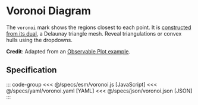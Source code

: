 <script setup>
  import { reset } from '@uwdata/vgplot';
  reset();
</script>

# Voronoi Diagram

The `voronoi` mark shows the regions closest to each point.
It is [constructed from its dual](https://observablehq.com/@mbostock/the-delaunays-dual), a Delaunay triangle mesh.
Reveal triangulations or convex hulls using the dropdowns.

<Example spec="/specs/yaml/voronoi.yaml" />

**Credit**: Adapted from an [Observable Plot example](https://observablehq.com/@observablehq/plot-voronoi-scatterplot).

## Specification

::: code-group
<<< @/specs/esm/voronoi.js [JavaScript]
<<< @/specs/yaml/voronoi.yaml [YAML]
<<< @/specs/json/voronoi.json [JSON]
:::
